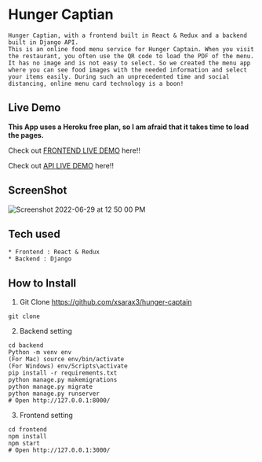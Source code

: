 # Hunger Captian



```
Hunger Captian, with a frontend built in React & Redux and a backend built in Django API.
This is an online food menu service for Hunger Captain. When you visit the restaurant, you often use the QR code to load the PDF of the menu. It has no image and is not easy to select. So we created the menu app where you can see food images with the needed information and select your items easily. During such an unprecedented time and social distancing, online menu card technology is a boon!
```

## Live Demo

**This App uses a Heroku free plan, so I am afraid that it takes time to load the pages.**

Check out [FRONTEND LIVE DEMO](https://sara-sd-frontend.herokuapp.com/) here!!

Check out [API LIVE DEMO](https://github.com/xsarax3/hunger-captain/) here!!

## ScreenShot
![Screenshot 2022-06-29 at 12 50 00 PM](https://user-images.githubusercontent.com/101166793/176389311-caae6829-d4cf-493c-a5a9-132cdf8a4648.png)


## Tech used

```
* Frontend : React & Redux
* Backend : Django
```

## How to Install

1. Git Clone https://github.com/xsarax3/hunger-captain
```
git clone 
```

2. Backend setting

```
cd backend
Python -m venv env
(For Mac) source env/bin/activate
(For Windows) env/Scripts\activate
pip install -r requirements.txt
python manage.py makemigrations
python manage.py migrate
python manage.py runserver
# Open http://127.0.0.1:8000/
```

3. Frontend setting

```
cd frontend
npm install
npm start
# Open http://127.0.0.1:3000/
```
